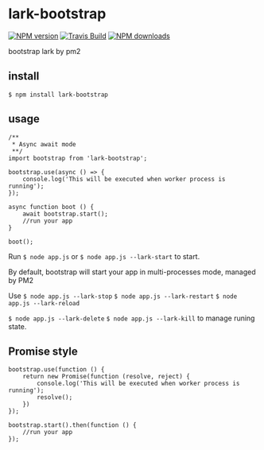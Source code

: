 lark-bootstrap
==============

[![NPM version][npm-image]][npm-url]
[![Travis Build][build-image]][build-url]
[![NPM downloads][downloads-image]][npm-url]

bootstrap lark by pm2

## install

```
$ npm install lark-bootstrap
```

## usage

```
/**
 * Async await mode
 **/
import bootstrap from 'lark-bootstrap';

bootstrap.use(async () => {
    console.log('This will be executed when worker process is running');
});

async function boot () {
    await bootstrap.start();
    //run your app
}

boot();
```

Run `$ node app.js` or `$ node app.js --lark-start` to start.

By default, bootstrap will start your app in multi-processes mode, managed by PM2

Use `$ node app.js --lark-stop` `$ node app.js --lark-restart` `$ node app.js --lark-reload` 

`$ node app.js --lark-delete` `$ node app.js --lark-kill` to manage runing state.

## Promise style

```
bootstrap.use(function () {
    return new Promise(function (resolve, reject) {
        console.log('This will be executed when worker process is running');
        resolve();
    })
});

bootstrap.start().then(function () {
    //run your app
});
```

[npm-image]: https://img.shields.io/npm/v/lark-bootstrap.svg?style=flat-square
[npm-url]: https://npmjs.org/package/lark-bootstrap
[build-image]: https://travis-ci.org/larkjs/lark-bootstrap.svg?branch=master
[build-url]: https://travis-ci.org/larkjs/lark-bootstrap
[downloads-image]: https://img.shields.io/npm/dm/lark-bootstrap.svg?style=flat-square

